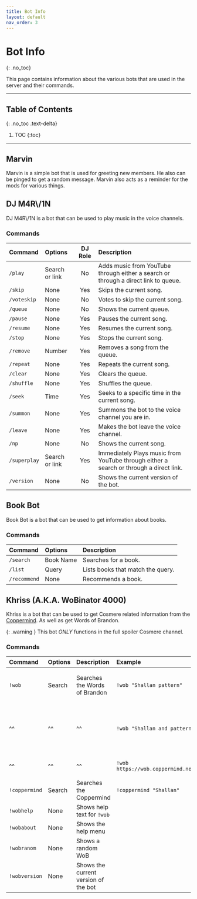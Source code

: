 ```yaml
---
title: Bot Info
layout: default
nav_order: 3
---
```


# Bot Info
{: .no_toc}

This page contains information about the various bots that are used in the server and their commands.

---

## Table of Contents
{: .no_toc .text-delta}

1. TOC
{:toc}

---

## Marvin

Marvin is a simple bot that is used for greeting new members. He also can be pinged to get a random message. Marvin also acts as a reminder for the mods for various things.

## DJ M4R\\/1N

DJ M4R\\/1N is a bot that can be used to play music in the voice channels.

### Commands

| Command | Options | DJ Role| Description |
|:--------|:--------|:-------:|:------------|
|`/play`  | Search or link |No |Adds music from YouTube through either a search or through a direct link to queue.|
|`/skip`  | None |Yes |Skips the current song.|
|`/voteskip`| None |No |Votes to skip the current song.|
|`/queue` | None |No |Shows the current queue.|
|`/pause` | None |Yes |Pauses the current song.|
|`/resume`| None |Yes |Resumes the current song.|
|`/stop`  | None |Yes |Stops the current song.|
|`/remove`| Number |Yes |Removes a song from the queue.|
|`/repeat`| None |Yes |Repeats the current song.|
|`/clear` | None |Yes |Clears the queue.|
|`/shuffle`| None |Yes |Shuffles the queue.|
|`/seek`  | Time |Yes |Seeks to a specific time in the current song.|
|`/summon`| None |Yes |Summons the bot to the voice channel you are in.|
|`/leave` | None |Yes |Makes the bot leave the voice channel.|
|`/np`    | None |No |Shows the current song.|
|`/superplay`| Search or link |Yes |Immediately Plays music from YouTube through either a search or through a direct link.|
|`/version`| None |No |Shows the current version of the bot.|

## Book Bot

Book Bot is a bot that can be used to get information about books.

### Commands

| Command | Options | Description |
|:--------|:--------|:------------|
|`/search` | Book Name | Searches for a book. |
|`/list` | Query | Lists books that match the query. |
|`/recommend` | None | Recommends a book. |

## Khriss (A.K.A. WoBinator 4000)

Khriss is a bot that can be used to get Cosmere related information from the [Coppermind](https://coppermind.net/). As well as get Words of Brandon.

{: .warning }
This bot _ONLY_ functions in the full spoiler Cosmere channel.

### Commands

| Command | Options | Description | Example | Notes |
|:--------|:--------|:------------|:--------|:------|
|`!wob`|Search |Searches the Words of Brandon | `!wob "Shallan pattern"` | Searches `Shallan` and `pattern` separately |
|^^ |^^ |^^  | `!wob "Shallan and pattern` | Searches for WoB's containing both `Shallan` and `pattern` |
|^^ |^^ |^^  | `!wob https://wob.coppermind.net/events/430/#e13981` | request specific URL |
|`!coppermind`|Search |Searches the Coppermind| `!coppermind "Shallan"`|
|`!wobhelp`|None |Shows help text for `!wob`|||
|`!wobabout`|None |Shows the help menu |||
|`!wobranom`|None |Shows a random WoB |||
|`!wobversion`|None |Shows the current version of the bot|||
